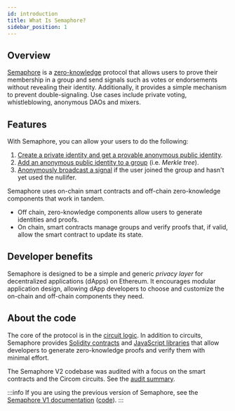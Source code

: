 ```yaml
---
id: introduction
title: What Is Semaphore?
sidebar_position: 1
---
```


## Overview

[Semaphore](https://github.com/semaphore-protocol/semaphore) is a [zero-knowledge](https://z.cash/technology/zksnarks) protocol that allows users to prove their membership in a group and send signals such as votes or endorsements without revealing their identity. Additionally, it provides a simple mechanism to prevent double-signaling. Use cases include private voting, whistleblowing, anonymous DAOs and mixers.

## Features

With Semaphore, you can allow your users to do the following:

1. [Create a private identity and get a provable anonymous public identity](/docs/guides/identities/).
2. [Add an anonymous public identity to a group](/docs/guides/groups/) (i.e. _Merkle tree_).
3. [Anonymously broadcast a signal](/docs/guides/proofs/) if the user joined the group and hasn't yet used the nullifer.

Semaphore uses on-chain smart contracts and off-chain zero-knowledge components that work in tandem.

-   Off chain, zero-knowledge components allow users to generate identities and proofs.
-   On chain, smart contracts manage groups and verify proofs that, if valid, allow the smart contract to update its state.

## Developer benefits

Semaphore is designed to be a simple and generic _privacy layer_ for decentralized applications (dApps) on Ethereum. It encourages modular application design, allowing dApp developers to choose and customize the on-chain and off-chain components they need.

## About the code

The core of the protocol is in the [circuit logic](https://github.com/semaphore-protocol/semaphore/tree/main/circuits/scheme.png).
In addition to circuits,
Semaphore provides [Solidity contracts](https://github.com/semaphore-protocol/semaphore/tree/main/contracts)
and [JavaScript libraries](https://github.com/semaphore-protocol/semaphore.js) that allow developers to generate zero-knowledge proofs and verify them with minimal effort.

The Semaphore V2 codebase was audited with a focus on the smart contracts and the Circom circuits.
See the [audit summary](https://semaphore.appliedzkp.org/audit-v2.pdf).

:::info
If you are using the previous version of Semaphore, see the [Semaphore V1 documentation](/docs/v1/introduction) ([code](https://github.com/semaphore-protocol/semaphore/tree/version/1.0.0)).
:::
